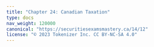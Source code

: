 ```yaml
---
title: "Chapter 24: Canadian Taxation"
type: docs
nav_weight: 120000
canonical: "https://securitiesexamsmastery.ca/14/12"
license: "© 2023 Tokenizer Inc. CC BY-NC-SA 4.0"
---
```

